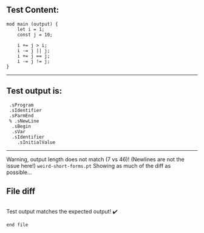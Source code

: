 
Test Content: 
-------------------------
```
mod main (output) {
    let i = 1;
    const j = 10;

    i += j > i;
    i -= j || j;
    i += j == j;
    i -= j != j;
}
```
------------------------
Test output is: 
-------------------------
```
 .sProgram
 .sIdentifier
 .sParmEnd
 % .sNewLine
  .sBegin
  .sVar
  .sIdentifier
    .sInitialValue

```
------------------------
Warning, output length does not match (7 vs 46)!  (Newlines are not the issue here!) `weird-short-forms.pt`
Showing as much of the diff as possible...

File diff
-------------------------
```diff

```
Test output matches the expected output! :heavy_check_mark:

```
end file
